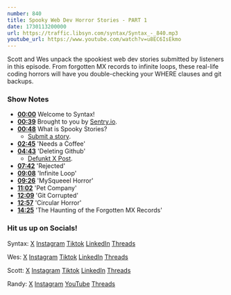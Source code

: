 ```yaml
---
number: 840
title: Spooky Web Dev Horror Stories - PART 1
date: 1730113200000
url: https://traffic.libsyn.com/syntax/Syntax_-_840.mp3
youtube_url: https://www.youtube.com/watch?v=u8EC6IsEkmo
---
```


Scott and Wes unpack the spookiest web dev stories submitted by listeners in this episode. From forgotten MX records to infinite loops, these real-life coding horrors will have you double-checking your WHERE clauses and git backups.

### Show Notes

* **[00:00](#t=00:00)** Welcome to Syntax!
* **[00:39](#t=00:39)** Brought to you by [Sentry.io](https://sentry.io/syntax).
* **[00:48](#t=00:48)** What is Spooky Stories?
  * [Submit a story](https://syntax.fm/spooky).
* **[02:45](#t=02:45)** 'Needs a Coffee'
* **[04:43](#t=04:43)** 'Deleting Github'
  * [Defunkt X Post](https://twitter.com/defunkt/status/1719421402867204537).
* **[07:42](#t=07:42)** 'Rejected'
* **[09:08](#t=09:08)** 'Infinite Loop'
* **[09:26](#t=09:26)** 'MySqueeel Horror'
* **[11:02](#t=11:02)** 'Pet Company'
* **[12:09](#t=12:09)** 'Git Corrupted'
* **[12:57](#t=12:57)** 'Circular Horror'
* **[14:25](#t=14:25)** 'The Haunting of the Forgotten MX Records'

### Hit us up on Socials!

Syntax: [X](https://twitter.com/syntaxfm) [Instagram](https://www.instagram.com/syntax_fm/) [Tiktok](https://www.tiktok.com/@syntaxfm) [LinkedIn](https://www.linkedin.com/company/96077407/admin/feed/posts/) [Threads](https://www.threads.net/@syntax_fm)

Wes: [X](https://twitter.com/wesbos) [Instagram](https://www.instagram.com/wesbos/) [Tiktok](https://www.tiktok.com/@wesbos) [LinkedIn](https://www.linkedin.com/in/wesbos/) [Threads](https://www.threads.net/@wesbos)

Scott: [X](https://twitter.com/stolinski) [Instagram](https://www.instagram.com/stolinski/) [Tiktok](https://www.tiktok.com/@stolinski) [LinkedIn](https://www.linkedin.com/in/stolinski/) [Threads](https://www.threads.net/@stolinski)

Randy: [X](https://twitter.com/randyrektor) [Instagram](https://www.instagram.com/randyrektor/) [YouTube](https://www.youtube.com/@randyrektor) [Threads](https://www.threads.net/@randyrektor)
